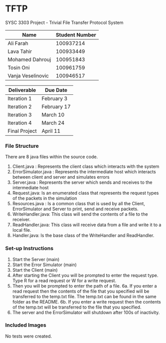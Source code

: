 # TFTP
SYSC 3303 Project - Trivial File Transfer Protocol System

| Name              | Student Number |
|-------------------|----------------|
| Ali Farah         | 100937214      |
| Lava Tahir        | 100933449      |
| Mohamed Dahrouj   | 100951843      |
| Tosin Oni         | 100961759      |
| Vanja Veselinovic | 100946517      |


| Deliverable   | Due Date    |
|---------------|-------------|
| Iteration 1   | February 3  |
| Iteration 2   | February 17 |
| Iteration 3   | March 10    |
| Iteration 4   | March 24    |
| Final Project | April 11    |

### File Structure
There are 8 java files within the source code.
1. Client.java : Represents the client class which interacts with the system
2. ErrorSimulator.java : Represents the intermediate host which interacts between client and server and simulates errors
3. Server.java : Represents the server which sends and receives to the intermediate host
4. Request.java: Is an enumerated class that represents the request types of the packets in the simulation
5. Resources.java : Is a common class that is used by all the Client, ErrorSimulator and Server to print, send and receive packets.
6. WriteHandler.java: This class will send the contents of a file to the receiver.
7. ReadHandler.java: This class will receive data from a file and write it to a local file.
8. Handler.java: Is the base class of the WriteHandler and ReadHandler.

### Set-up Instructions
1. Start the Server (main)
2. Start the Error Simulator (main)
3. Start the Client (main)
4. After starting the Client you will be prompted to enter the request type. Type R for a read request or W for a write request.
5. Then you will be prompted to enter the path of a file.
6a. If you enter a read request then the contents of the file that you specified will be transferred to the temp.txt file. The temp.txt can be found in the same folder as the README.
6b. If you enter a write request then the contents of the temp.txt will be transferred to the file that you specified.
7. The server and the ErrorSimulator will shutdown after 100s of inactivity.

### Included  Images


No tests were created.
